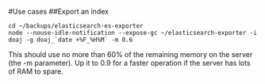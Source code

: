#Use cases
##Export an index

    cd ~/backups/elasticsearch-es-exporter
    node --nouse-idle-notification --expose-gc ~/elasticsearch-exporter -i doaj -g doaj_`date +%F_%H%M` -m 0.6

This should use no more than 60% of the remaining memory on the server (the -m parameter). Up it to 0.9 for a faster operation if the server has lots of RAM to spare.
